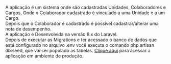 A aplicação é um sistema onde são cadastradas Unidades, Colaboradores e Cargos, Onde o Colaborador cadastrado é vinculado a uma Unidade e a um Cargo.<br/>
Depois que o Colaborador é cadastrado é possível cadastrar/alterar uma nota de desempenho.<br/>
A aplicação é Desenvolvida na versão 8.x do Laravel.<br/>
Depois de executar as Migrations e ter acessado o banco de dados que está configurado no arquivo .env você executa o comando php artisan db:seed, que vai ser populado as tabelas.
<a href="https://unidadecolaborador.lucassilvasantos.com/public">Clique aqui</a> para acessar a aplicação em ambiente de produção.
